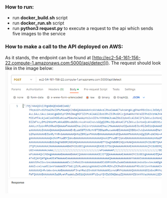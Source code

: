 ### How to run: 
- run **docker_build.sh** script
- run **docker_run.sh** script
- run **python3 request.py** to execute a request to the api which sends five images to the service
  
### How to make a call to the API deployed on AWS:
As it stands, the endpoint can be found at [http://ec2-54-161-156-22.compute-1.amazonaws.com:5000/api/detect]().
The request should look like in the image below:
![request example](request-example.png)